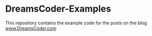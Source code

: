 # DreamsCoder-Examples
This repository contains the example code for the posts on the blog www.DreamsCoder.com
